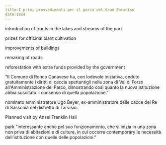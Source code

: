 ```yaml
---
title:I primi provvedimenti per il parco del Gran Paradiso
date:1924
---
```


introduction of trouts in the lakes and streams of the park

prizes for officinal plant cultivation

improvements of buildings

remaking of roads

reforestation with extra funds provided by the government

"Il Comune di Ronco Canavese ha, con lodevole iniziativa, ceduto gratuitamente i diritti di caccia spettantigli nella zona di Val di Forzo all'Amministrazione del Parco, dimostrando così quanto la nuova istituzione abbia suscitato il consenso di quella popolazione."

nominato amministratore Ugo Beyer, ex-amministratore delle cacce del Re di Sassonia nel distretto di Tarvisio.

Planned visit by Ansel Franklin Hall

park "interessante anche pel suo funzionamento, che si inizia in una zona non priva di abitazioni e di culture, in cui occorre contemporary le necessità dell'istituzione con quelle delle popolazioni."

